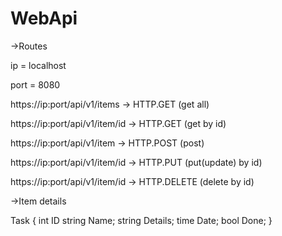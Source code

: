 # WebApi

->Routes

ip = localhost

port = 8080

https://ip:port/api/v1/items    ->  HTTP.GET     (get all)

https://ip:port/api/v1/item/id  ->  HTTP.GET     (get by id)

https://ip:port/api/v1/item     ->  HTTP.POST    (post)

https://ip:port/api/v1/item/id  ->  HTTP.PUT     (put(update) by id)

https://ip:port/api/v1/item/id  ->  HTTP.DELETE  (delete by id)


->Item details

Task {
int ID
string Name;
string Details;
time Date;
bool Done;
}
